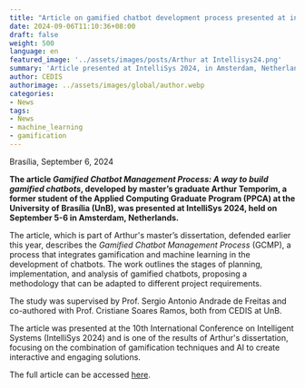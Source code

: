```yaml
---
title: "Article on gamified chatbot development process presented at international conference"
date: 2024-09-06T11:10:36+08:00
draft: false
weight: 500
language: en
featured_image: '../assets/images/posts/Arthur at Intellisys24.png'
summary: 'Article presented at IntelliSys 2024, in Amsterdam, Netherlands.'
author: CEDIS
authorimage: ../assets/images/global/author.webp
categories:
- News
tags:
- News
- machine_learning
- gamification
---
```


Brasília, September 6, 2024

**The article _Gamified Chatbot Management Process: A way to build gamified chatbots_, developed by master’s graduate Arthur Temporim, a former student of the Applied Computing Graduate Program (PPCA) at the University of Brasília (UnB), was presented at IntelliSys 2024, held on September 5-6 in Amsterdam, Netherlands.**

The article, which is part of Arthur's master’s dissertation, defended earlier this year, describes the _Gamified Chatbot Management Process_ (GCMP), a process that integrates gamification and machine learning in the development of chatbots. The work outlines the stages of planning, implementation, and analysis of gamified chatbots, proposing a methodology that can be adapted to different project requirements.

The study was supervised by Prof. Sergio Antonio Andrade de Freitas and co-authored with Prof. Cristiane Soares Ramos, both from CEDIS at UnB.

The article was presented at the 10th International Conference on Intelligent Systems (IntelliSys 2024) and is one of the results of Arthur's dissertation, focusing on the combination of gamification techniques and AI to create interactive and engaging solutions.

The full article can be accessed [here](https://link.springer.com/chapter/10.1007/978-3-031-66428-1_2).
